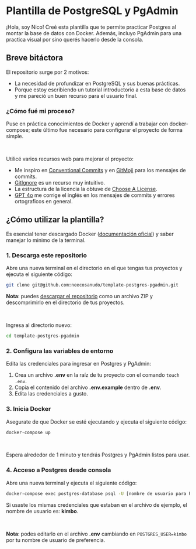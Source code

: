 # Plantilla de PostgreSQL y PgAdmin

¡Hola, soy Nico! Creé esta plantilla que te permite practicar Postgres al montar la base de datos con Docker. Además, incluyo PgAdmin para una practica visual por sino querés hacerlo desde la consola.

## Breve bitáctora

El repositorio surge por 2 motivos:

- La necesidad de profundizar en PostgreSQL y sus buenas prácticas.
- Porque estoy escribiendo un tutorial introductorio a esta base de datos y me pareció un buen recurso para el usuario final.

### ¿Cómo fué mi proceso?

Puse en práctica conocimientos de Docker y aprendí a trabajar con docker-compose; este último fue necesario para configurar el proyecto de forma simple.

</br>

Utilicé varios recursos web para mejorar el proyecto:

- Me inspiro en [Conventional Commits](https://www.conventionalcommits.org/es/v1.0.0-beta.3/) y en [GitMoji](https://gitmoji.dev/) para los mensajes de commits.
- [GitIgnore](https://www.toptal.com/developers/gitignore) es un recurso muy intuitivo.
- La estructura de la licencia la obtuve de [Choose A License](https://choosealicense.com/).
- [GPT 4o](https://chatgpt.com/) me corrige el inglés en los mensajes de commits y errores ortograficos en general.

## ¿Cómo utilizar la plantilla?

Es esencial tener descargado Docker ([documentación oficial](https://docs.docker.com/get-docker/)) y saber manejar lo minimo de la terminal.

### 1. Descarga este repositorio

Abre una nueva terminal en el directorio en el que tengas tus proyectos y ejecuta el siguiente código:

```bash
git clone git@github.com:neecosanudo/template-postgres-pgadmin.git
```

**Nota**: puedes [descargar el repositorio](https://github.com/neecosanudo/template-postgres-pgadmin/archive/refs/heads/main.zip) como un archivo ZIP y descomprimirlo en el directorio de tus proyectos.

</br>

Ingresa al directorio nuevo:

```bash
cd template-postgres-pgadmin
```

### 2. Configura las variables de entorno

Edita las credenciales para ingresar en Postgres y PgAdmin:

1. Crea un archivo **.env** en la raíz de tu proyecto con el comando `touch .env`.
2. Copia el contenido del archivo **.env.example** dentro de **.env**.
3. Edita las credenciales a gusto.

### 3. Inicia Docker

Asegurate de que Docker se esté ejecutando y ejecuta el siguiente código:

```bash
docker-compose up
```

</br>

Espera alrededor de 1 minuto y tendrás Postgres y PgAdmin listos para usar.

### 4. Acceso a Postgres desde consola

Abre una nueva terminal y ejecuta el siguiente código:

```bash
docker-compose exec postgres-database psql -U [nombre de usuario para Postgres]
```

Si usaste los mismas credenciales que estaban en el archivo de ejemplo, el nombre de usuario es: **kimbo**.

</br>

**Nota**: podes editarlo en el archivo **.env** cambiando en `POSTGRES_USER=kimbo` por tu nombre de usuario de preferencia.
